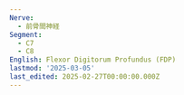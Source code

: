 ```yaml
---
Nerve:
  - 前骨間神経
Segment:
  - C7
  - C8
English: Flexor Digitorum Profundus (FDP)
lastmod: '2025-03-05'
last_edited: 2025-02-27T00:00:00.000Z
---
```



